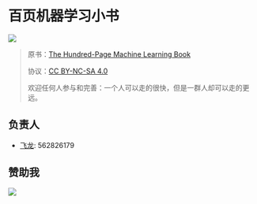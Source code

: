 # 百页机器学习小书

![](cover.jpg)

> 原书：[The Hundred-Page Machine Learning Book](http://themlbook.com/wiki/doku.php)
> 
> 协议：[CC BY-NC-SA 4.0](http://creativecommons.org/licenses/by-nc-sa/4.0/)
> 
> 欢迎任何人参与和完善：一个人可以走的很快，但是一群人却可以走的更远。

## 负责人

* [飞龙](https://github.com/wizardforcel): 562826179

## 赞助我

![](https://www.flygon.net/img/about/donate.jpg)
